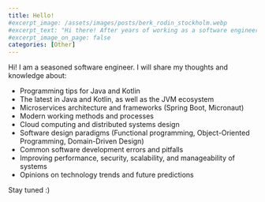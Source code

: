```yaml
---
title: Hello!
#excerpt_image: /assets/images/posts/berk_rodin_stockholm.webp
#excerpt_text: "Hi there! After years of working as a software engineer, I'm starting to write blog posts. I plan to share"
#excerpt_image_on_page: false
categories: [Other]
---
```


Hi! I am a seasoned software engineer. I will share my thoughts and knowledge about:

- Programming tips for Java and Kotlin
- The latest in Java and Kotlin, as well as the JVM ecosystem
- Microservices architecture and frameworks (Spring Boot, Micronaut)
- Modern working methods and processes
- Cloud computing and distributed systems design
- Software design paradigms (Functional programming, Object-Oriented Programming, Domain-Driven Design)
- Common software development errors and pitfalls
- Improving performance, security, scalability, and manageability of systems
- Opinions on technology trends and future predictions

Stay tuned :)
